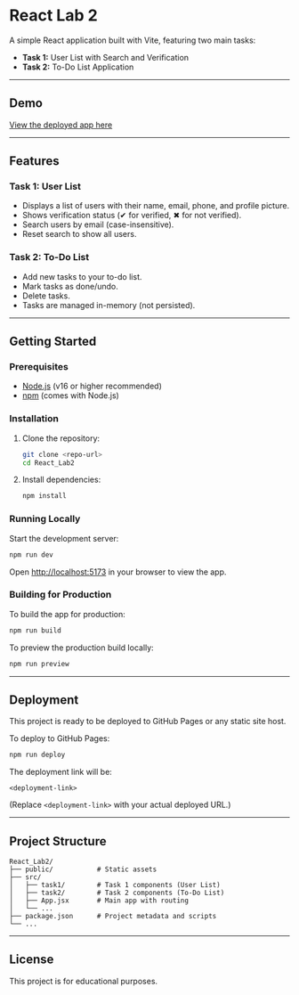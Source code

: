 # React Lab 2

A simple React application built with Vite, featuring two main tasks:

- **Task 1:** User List with Search and Verification
- **Task 2:** To-Do List Application

---

## Demo

[View the deployed app here](<deployment-link>) <!-- Replace <deployment-link> with your actual deployment URL -->

---

## Features

### Task 1: User List
- Displays a list of users with their name, email, phone, and profile picture.
- Shows verification status (✔ for verified, ✖ for not verified).
- Search users by email (case-insensitive).
- Reset search to show all users.

### Task 2: To-Do List
- Add new tasks to your to-do list.
- Mark tasks as done/undo.
- Delete tasks.
- Tasks are managed in-memory (not persisted).

---

## Getting Started

### Prerequisites
- [Node.js](https://nodejs.org/) (v16 or higher recommended)
- [npm](https://www.npmjs.com/) (comes with Node.js)

### Installation

1. Clone the repository:
   ```bash
   git clone <repo-url>
   cd React_Lab2
   ```
2. Install dependencies:
   ```bash
   npm install
   ```

### Running Locally

Start the development server:
```bash
npm run dev
```

Open [http://localhost:5173](http://localhost:5173) in your browser to view the app.

### Building for Production

To build the app for production:
```bash
npm run build
```

To preview the production build locally:
```bash
npm run preview
```

---

## Deployment

This project is ready to be deployed to GitHub Pages or any static site host.

To deploy to GitHub Pages:
```bash
npm run deploy
```

The deployment link will be:
```
<deployment-link>
```
(Replace `<deployment-link>` with your actual deployed URL.)

---

## Project Structure

```
React_Lab2/
├── public/           # Static assets
├── src/
│   ├── task1/        # Task 1 components (User List)
│   ├── task2/        # Task 2 components (To-Do List)
│   ├── App.jsx       # Main app with routing
│   └── ...
├── package.json      # Project metadata and scripts
└── ...
```

---

## License

This project is for educational purposes.
